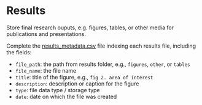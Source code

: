 # Results

Store final research ouputs, e.g. figures, tables, or other media for publications and presentations.

Complete the [results_metadata.csv](results_metadata.csv) file indexing each results file, including the fields:

- `file_path`: the path from results folder, e.g., `figures`, `other`, or `tables`
- `file_name`: the file name
- `title`: title of the figure, e.g., `fig 2. area of interest`
- `description`: description or caption for the figure
- `type`: file data type / storage type
- `date`: date on which the file was created
